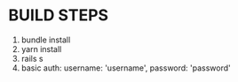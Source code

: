 # BUILD STEPS

1. bundle install
2. yarn install
3. rails s
4. basic auth: username: 'username', password: 'password'
